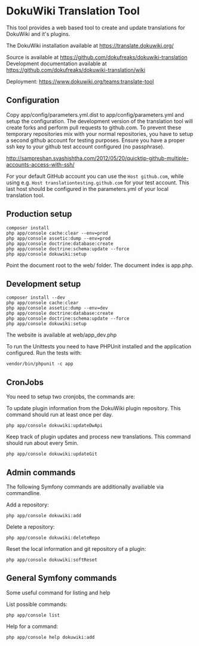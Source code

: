 DokuWiki Translation Tool
=========================

This tool provides a web based tool to create and update translations for DokuWiki and it's plugins.

The DokuWiki installation available at https://translate.dokuwiki.org/

Source is available at https://github.com/dokufreaks/dokuwiki-translation  
Development documentation available at https://github.com/dokufreaks/dokuwiki-translation/wiki

Deployment: https://www.dokuwiki.org/teams:translate-tool

Configuration
-----

Copy app/config/parameters.yml.dist to app/config/parameters.yml and setup the configuration.
The development version of the translation tool will create forks and perform pull requests to github.com. 
To prevent these temporary repositories mix with your normal repositories, you have to setup a second github account for testing purposes.
Ensure you have a proper ssh key to your github test account configured (no passphrase).

http://sampreshan.svashishtha.com/2012/05/20/quicktip-github-multiple-accounts-access-with-ssh/

For your default GitHub account you can use the `Host github.com`, while using e.g. `Host translationtesting.github.com` 
for your test account. This last host should be configured in the parameters.yml of your local translation tool.

Production setup
----------------

    composer install
    php app/console cache:clear --env=prod
    php app/console assetic:dump --env=prod
    php app/console doctrine:database:create
    php app/console doctrine:schema:update --force
    php app/console dokuwiki:setup

Point the document root to the web/ folder. The document index is app.php.

Development setup
-----------------

    composer install --dev
    php app/console cache:clear
    php app/console assetic:dump --env=dev
    php app/console doctrine:database:create
    php app/console doctrine:schema:update --force
    php app/console dokuwiki:setup

The website is available at web/app_dev.php

To run the Unittests you need to have PHPUnit installed and the application configured. Run the tests with:

    vendor/bin/phpunit -c app

CronJobs
--------
You need to setup two cronjobs, the commands are:

To update plugin information from the DokuWiki plugin repository. This command should run at least once per day.

    php app/console dokuwiki:updateDwApi

Keep track of plugin updates and process new translations. This command should run about every 5min.

    php app/console dokuwiki:updateGit

Admin commands
-----------------------
The following Symfony commands are additionally availiable via commandline.

Add a repository:

    php app/console dokuwiki:add

Delete a repository:

    php app/console dokuwiki:deleteRepo

Reset the local information and git repository of a plugin:

    php app/console dokuwiki:softReset
    
General Symfony commands
-----------------------
Some useful command for listing and help

List possible commands:

    php app/console list

Help for a command:

    php app/console help dokuwiki:add
